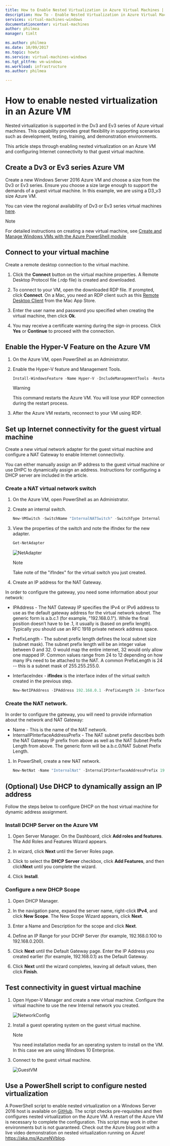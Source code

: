 ```yaml
---
title: How to Enable Nested Virtualization in Azure Virtual Machines | Microsoft Docs 
description: How To - Enable Nested Virtualization in Azure Virtual Machines
services: virtual-machines-windows
documentationcenter: virtual-machines
author: philmea
manager: timlt

ms.author: philmea
ms.date: 10/09/2017
ms.topic: howto
ms.service: virtual-machines-windows
ms.tgt_pltfrm: vm-windows
ms.workload: infrastructure
ms.author: philmea

---
```

# How to enable nested virtualization in an Azure VM

Nested virtualization is supported in the Dv3 and Ev3 series of Azure virtual machines. This capability provides great flexibility in supporting scenarios such as development, testing, training, and demonstration environments. 

This article steps through enabling nested virtualization on an Azure VM and configuring Internet connectivity to that guest virtual machine.

## Create a Dv3 or Ev3 series Azure VM

Create a new Windows Server 2016 Azure VM and choose a size from the Dv3 or Ev3 series. Ensure you choose a size large enough to support the demands of a guest virtual machine. In this example, we are using a D3_v3 size Azure VM. 

You can view the regional availability of Dv3 or Ev3 series virtual machines [here](https://azure.microsoft.com/en-us/regions/services/).

>[!NOTE]
>
>For detailed instructions on creating a new virtual machine, see [Create and Manage Windows VMs with the Azure PowerShell module](https://docs.microsoft.com/en-us/azure/virtual-machines/windows/tutorial-manage-vm)
    
## Connect to your virtual machine

Create a remote desktop connection to the virtual machine.

1. Click the **Connect** button on the virtual machine properties. A Remote Desktop Protocol file (.rdp file) is created and downloaded.

2. To connect to your VM, open the downloaded RDP file. If prompted, click **Connect**. On a Mac, you need an RDP client such as this [Remote Desktop Client](https://itunes.apple.com/us/app/microsoft-remote-desktop/id715768417?mt=12) from the Mac App Store.

3. Enter the user name and password you specified when creating the virtual machine, then click **Ok**.

4. You may receive a certificate warning during the sign-in process. Click **Yes** or **Continue** to proceed with the connection.

## Enable the Hyper-V Feature on the Azure VM

1. On the Azure VM, open PowerShell as an Administrator. 

2. Enable the Hyper-V feature and Management Tools.

    ```powershell
    Install-WindowsFeature -Name Hyper-V -IncludeManagementTools -Restart
    ```

    >[!WARNING] 
    >
    >This command restarts the Azure VM. You will lose your RDP connection during the restart process.
    
3. After the Azure VM restarts, reconnect to your VM using RDP.

## Set up Internet connectivity for the guest virtual machine
Create a new virtual network adapter for the guest virtual machine and configure a NAT Gateway to enable Internet connectivity.

You can either manually assign an IP address to the guest virtual machine or use DHPC to dynamically assign an address. Instructions for configuring a DHCP server are included in the article.

### Create a NAT virtual network switch

1. On the Azure VM, open PowerShell as an Administrator.
   
2. Create an internal switch.

    ```powershell
    New-VMSwitch -SwitchName "InternalNATSwitch" -SwitchType Internal
    ```

3. View the properties of the switch and note the ifIndex for the new adapter.

    ```powershell
    Get-NetAdapter
    ```

    ![NetAdapter](./media/virtual-machines-nested-virtualization/get-netadapter.png)

    >[!NOTE] 
    >
    >Take note of the "ifIndex" for the virtual switch you just created.
    
4. Create an IP address for the NAT Gateway.
    
In order to configure the gateway, you need some information about your network:    
  * IPAddress - The NAT Gateway IP specifies the IPv4 or IPv6 address to use as the default gateway address for the virtual network subnet. The generic form is a.b.c.1 (for example, "192.168.0.1"). While the final position doesn’t have to be .1, it usually is (based on prefix length). Typically you should use an RFC 1918 private network address space. 
  * PrefixLength - The subnet prefix length defines the local subnet size (subnet mask). The subnet prefix length will be an integer value between 0 and 32. 0 would map the entire internet, 32 would only allow one mapped IP. Common values range from 24 to 12 depending on how many IPs need to be attached to the NAT. A common PrefixLength is 24 -- this is a subnet mask of 255.255.255.0.
  * InterfaceIndex - **ifIndex** is the interface index of the virtual switch created in the previous step. 

    ```powershell
    New-NetIPAddress -IPAddress 192.168.0.1 -PrefixLength 24 -InterfaceIndex 13
    ```

### Create the NAT network.

In order to configure the gateway, you will need to provide information about the network and NAT Gateway:
  * Name - This is the name of the NAT network. 
  * InternalIPInterfaceAddressPrefix - The NAT subnet prefix describes both the NAT Gateway IP prefix from above as well as the NAT Subnet Prefix Length from above. The generic form will be a.b.c.0/NAT Subnet Prefix Length. 

1. In PowerShell, create a new NAT network.

    ```powershell
    New-NetNat -Name "InternalNat" -InternalIPInterfaceAddressPrefix 192.168.0.0/24
    ```

## (Optional) Use DHCP to dynamically assign an IP address
Follow the steps below to configure DHCP on the host virtual machine for dynamic address assignment.

### Install DCHP Server on the Azure VM

1. Open Server Manager. On the Dashboard, click **Add roles and features**. The Add Roles and Features Wizard appears.
  
2. In wizard, click **Next** until the Server Roles page.
  
3. Click to select the **DHCP Server** checkbox, click **Add Features**, and then click**Next** until you complete the wizard.
  
4. Click **Install**.

### Configure a new DHCP Scope

1. Open DHCP Manager.
  
2. In the navigation pane, expand the server name, right-click **IPv4**, and click **New Scope**. The New Scope Wizard appears, click **Next**.
  
3. Enter a Name and Description for the scope and click **Next**.
  
4. Define an IP Range for your DCHP Server (for example, 192.168.0.100 to 192.168.0.200).
  
5. Click **Next** until the Default Gateway page. Enter the IP Address you created earlier (for example, 192.168.0.1) as the Default Gateway.
  
6. Click **Next** until the wizard completes, leaving all default values, then click **Finish**.

## Test connectivity in guest virtual machine

1. Open Hyper-V Manager and create a new virtual machine. Configure the virtual machine to use the new Internal network you created.
    
    ![NetworkConfig](./media/virtual-machines-nested-virtualization/configure-networking.png)
    
2. Install a guest operating system on the guest virtual machine.
    
    >[!NOTE] 
    >
    >You need installation media for an operating system to install on the VM. In this case we are using Windows 10 Enterprise.
    
3. Connect to the guest virtual machine.
    
    ![GuestVM](./media/virtual-machines-nested-virtualization/guest-virtual-machine.png)
    
## Use a PowerShell script to configure nested virtualization
A PowerShell script to enable nested virtualization on a Windows Server 2016 host is available on [GitHub](https://github.com/Microsoft/Virtualization-Documentation/tree/master/hyperv-tools/Nested). The script checks pre-requisites and then configures nested virtualization on the Azure VM. A restart of the Azure VM is necessary to complete the configuration. This script may work in other environments but is not guaranteed. 
Check out the Azure blog post with a live video demonstration on nested virtualization running on Azure! https://aka.ms/AzureNVblog.